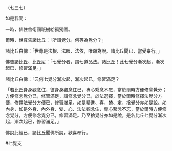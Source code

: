 （七三七）

如是我聞：

一時，佛住舍衛國祇樹給孤獨園。

爾時，世尊告諸比丘：「所謂覺分。何等為覺分？」

諸比丘白佛：「世尊是法根、法眼、法依，唯願為說。諸比丘聞已，當受奉行。」

佛告諸比丘、比丘尼：「七覺分者，謂七道品法。諸比丘！此七覺分漸次起，漸次起已，修習滿足。」

諸比丘白佛：「云何七覺分漸次起，漸次起已，修習滿足？

「若比丘身身觀念住，彼身身觀念住已，專心繫念不忘，當於爾時方便修念覺分；方便修念覺分已，修習滿足，謂修念覺分已，於法選擇，當於爾時修擇法覺分方便，修擇法覺分方便已，修習滿足。如是精進、喜、猗、定、捨覺分亦如是說。如內身，如是外身、內外身、受、心、法法觀念住，專心繫念不忘，當於爾時方便修念覺分，方便修念覺分已，修習滿足。乃至捨覺分亦如是說，是名比丘七覺分漸次起，漸次起已，修習滿足。」

佛說此經已，諸比丘聞佛所說，歡喜奉行。



#七覺支

